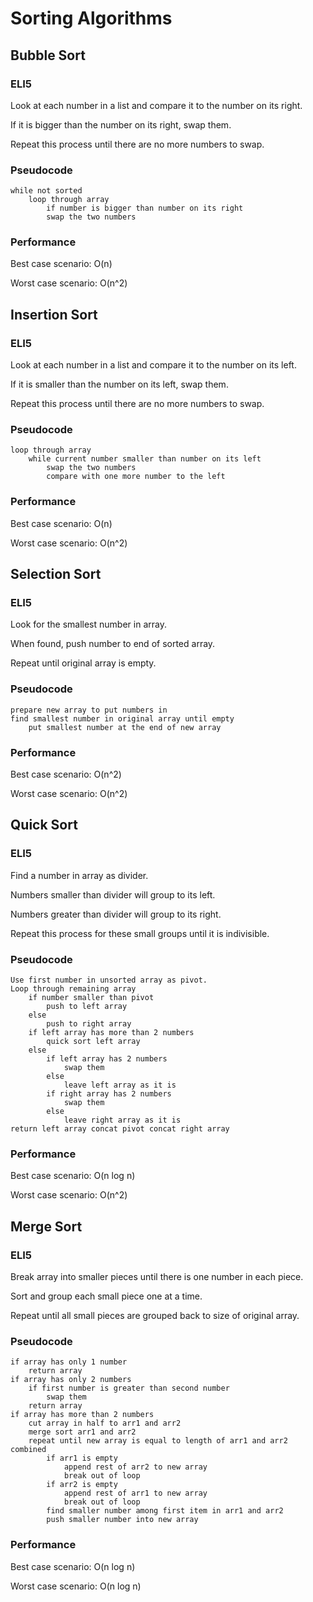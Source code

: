 # Sorting Algorithms

## Bubble Sort

### ELI5

Look at each number in a list and compare it to the number on its right.

If it is bigger than the number on its right, swap them.

Repeat this process until there are no more numbers to swap.

### Pseudocode

```
while not sorted
	loop through array
		if number is bigger than number on its right
		swap the two numbers 
```

### Performance

Best case scenario: O(n)

Worst case scenario: O(n^2)

## Insertion Sort

### ELI5

Look at each number in a list and compare it to the number on its left.

If it is smaller than the number on its left, swap them.

Repeat this process until there are no more numbers to swap.

### Pseudocode

```
loop through array
	while current number smaller than number on its left
		swap the two numbers
		compare with one more number to the left
```

### Performance

Best case scenario: O(n)

Worst case scenario: O(n^2)

## Selection Sort

### ELI5

Look for the smallest number in array.

When found, push number to end of sorted array.

Repeat until original array is empty.

### Pseudocode

```
prepare new array to put numbers in
find smallest number in original array until empty
	put smallest number at the end of new array
```

### Performance

Best case scenario: O(n^2)

Worst case scenario: O(n^2)

## Quick Sort

### ELI5

Find a number in array as divider.

Numbers smaller than divider will group to its left.

Numbers greater than divider will group to its right.

Repeat this process for these small groups until it is indivisible.

### Pseudocode

```
Use first number in unsorted array as pivot.
Loop through remaining array
	if number smaller than pivot
		push to left array
	else
		push to right array
	if left array has more than 2 numbers
		quick sort left array
	else
		if left array has 2 numbers
			swap them
		else
			leave left array as it is
		if right array has 2 numbers
			swap them
		else
			leave right array as it is
return left array concat pivot concat right array
```

### Performance

Best case scenario: O(n log n)

Worst case scenario: O(n^2)

## Merge Sort

### ELI5

Break array into smaller pieces until there is one number in each piece.

Sort and group each small piece one at a time.

Repeat until all small pieces are grouped back to size of original array.

### Pseudocode

```
if array has only 1 number
	return array
if array has only 2 numbers
	if first number is greater than second number
		swap them
	return array
if array has more than 2 numbers
	cut array in half to arr1 and arr2
	merge sort arr1 and arr2
	repeat until new array is equal to length of arr1 and arr2 combined
		if arr1 is empty
			append rest of arr2 to new array
			break out of loop
		if arr2 is empty
			append rest of arr1 to new array
			break out of loop
		find smaller number among first item in arr1 and arr2
		push smaller number into new array
```

### Performance

Best case scenario: O(n log n)

Worst case scenario: O(n log n)
